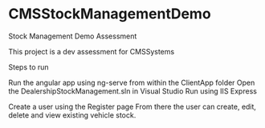 # CMSStockManagementDemo
Stock Management Demo Assessment 

This project is a dev assessment for CMSSystems

Steps to run

Run the angular app using ng-serve from within the ClientApp folder
Open the DealershipStockManagement.sln in Visual Studio
Run using IIS Express 

Create a user using the Register page
From there the user can create, edit, delete and view existing vehicle stock.
